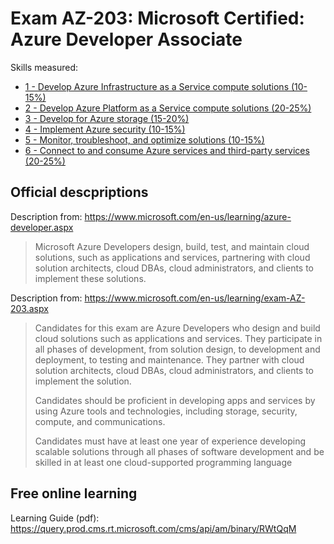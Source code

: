 # Exam AZ-203: Microsoft Certified: Azure Developer Associate

Skills measured:

- [1 - Develop Azure Infrastructure as a Service compute solutions (10-15%)](<1%20-%20Develop%20Azure%20Infrastructure%20as%20a%20Service%20compute%20solutions.md>)
- [2 - Develop Azure Platform as a Service compute solutions (20-25%)](2%20-%20Develop%20Azure%20Platform%20as%20a%20Service%20compute%20solutions.md>)
- [3 - Develop for Azure storage (15-20%)](<3%20-%20Develop%20for%20Azure%20storage.md>)
- [4 - Implement Azure security (10-15%)](<4%20-%20Implement%20Azure%20security.md>)
- [5 - Monitor, troubleshoot, and optimize solutions (10-15%)](<5%20-%20Monitor%2C%20troubleshoot%2C%20and%20optimize%20solutions.md>)
- [6 - Connect to and consume Azure services and third-party services (20-25%)](<6%20-%20Connect%20to%20and%20consume%20Azure%20services%20and%20third-party%20services.md>)

## Official descpriptions

Description from: <https://www.microsoft.com/en-us/learning/azure-developer.aspx>
> Microsoft Azure Developers design, build, test, and maintain cloud solutions, such as applications and services, 
partnering with cloud solution architects, cloud DBAs, cloud administrators, and clients to implement these solutions.

Description from: <https://www.microsoft.com/en-us/learning/exam-AZ-203.aspx>
> Candidates for this exam are Azure Developers who design and build cloud solutions such as applications and services. 
They participate in all phases of development, from solution design, to development and deployment, to testing and maintenance. 
They partner with cloud solution architects, cloud DBAs, cloud administrators, and clients to implement the solution.
>
> Candidates should be proficient in developing apps and services by using Azure tools and technologies, including storage, 
security, compute, and communications.
>
> Candidates must have at least one year of experience developing scalable solutions through all phases of software 
development and be skilled in at least one cloud-supported programming language

## Free online learning

Learning Guide (pdf): <https://query.prod.cms.rt.microsoft.com/cms/api/am/binary/RWtQqM>
